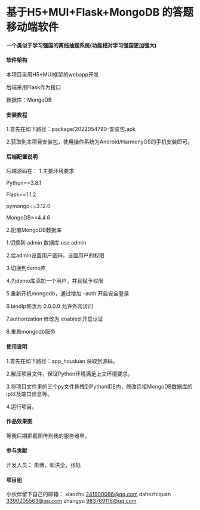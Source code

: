 # 基于H5+MUI+Flask+MongoDB 的答题移动端软件

#### 一个类似于学习强国的离线抽题系统(功能相对学习强国更加强大)


#### 软件架构

本项目采用H5+MUI框架的webapp开发

后端采用Flask作为接口

数据库：MongoDB

#### 安装教程

1.首先在如下路径：package/2022054790-安装包.apk

2.获取到本项目安装包，使用操作系统为Android/HarmonyOS的手机安装即可。
#### 后端配置说明
后端源码在：
1.主要环境要求

Python==3.8.1

Flask==1.1.2

pymongo==3.12.0

MongoDB==4.4.6

2.配置MongoDB数据库

1.切换到 admin 数据库  use admin

2.给admin设置用户密码，设置用户的权限

3.切换到demo库

4.为demo库添加一个用户，并且赋予权限

5.重新开机mongodb，通过增加 –auth 开启安全登录

6.bindIp修改为 0.0.0.0 允许外网访问

7.authorization 修改为 enabled 开启认证

8.重启mongodb服务

#### 使用说明
1.首先在如下路径：app_houduan 获取到源码。

2.解压项目文件，保证Python环境满足上文环境要求。

3.将项目文件里的三个py文件拖拽到PythonIDE内，修改连接MongoDB数据库的ip以及端口信息等。

4.运行项目。

#### 作品效果图

等我后期把截图传到我的服务器里。

#### 参与贡献

开发人员：
朱博，郭洪全，张钰

#### 项目组
小伙伴留下自己的邮箱：
xiaozhu 241900086@qq.com
dahezhiquan 3390205563@qq.com
zhangyu 983769116@qq.com

